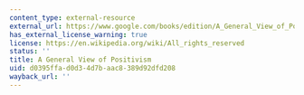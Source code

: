 ```yaml
---
content_type: external-resource
external_url: https://www.google.com/books/edition/A_General_View_of_Positivism/SgaHpaeZAewC?hl=en&gbpv=1
has_external_license_warning: true
license: https://en.wikipedia.org/wiki/All_rights_reserved
status: ''
title: A General View of Positivism
uid: d0395ffa-d0d3-4d7b-aac8-389d92dfd208
wayback_url: ''
---
```

